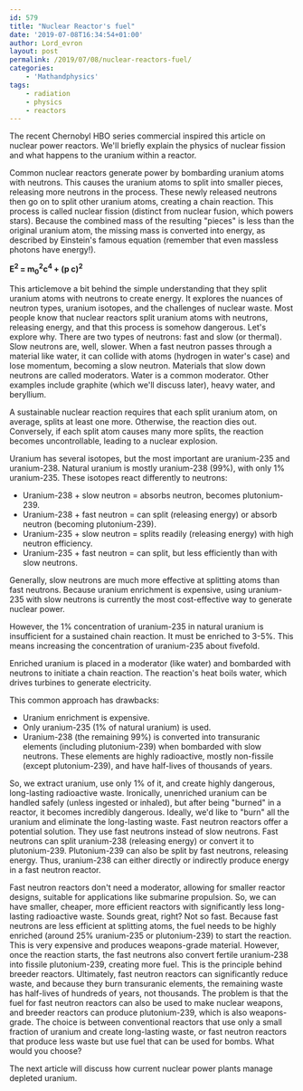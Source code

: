 ```yaml
---
id: 579
title: "Nuclear Reactor's fuel"
date: '2019-07-08T16:34:54+01:00'
author: Lord_evron
layout: post
permalink: /2019/07/08/nuclear-reactors-fuel/
categories:
    - 'Mathandphysics'
tags:
    - radiation
    - physics
    - reactors
---
```


The recent Chernobyl HBO series commercial inspired this article on nuclear power reactors.  We'll briefly explain the physics of nuclear fission and what happens to the uranium within a reactor.


Common nuclear reactors generate power by bombarding uranium atoms with neutrons. This causes the uranium atoms to split into smaller pieces, releasing more neutrons in the process. 
These newly released neutrons then go on to split other uranium atoms, creating a chain reaction. 
This process is called nuclear fission (distinct from nuclear fusion, which powers stars).
Because the combined mass of the resulting "pieces" is less than the original uranium atom, the missing mass is converted into energy, 
as described by Einstein's famous equation (remember that even massless photons have energy!).

**E<sup>2 </sup>= m<sub>0</sub><sup>2</sup>c<sup>4 </sup>+ (p c)<sup>2</sup>**

This articlemove a bit behind the simple understanding that they split uranium atoms with neutrons to create energy. It explores the nuances of neutron types, 
uranium isotopes, and the challenges of nuclear waste.
Most people know that nuclear reactors split uranium atoms with neutrons, releasing energy, and that this process is somehow dangerous. Let's explore why.
There are two types of neutrons: fast and slow (or thermal). Slow neutrons are, well, slower. When a fast neutron passes through a material like water, 
it can collide with atoms (hydrogen in water's case) and lose momentum, becoming a slow neutron. 
Materials that slow down neutrons are called moderators. Water is a common moderator. Other examples include graphite (which we'll discuss later), heavy water, and beryllium.

A sustainable nuclear reaction requires that each split uranium atom, on average, splits at least one more. 
Otherwise, the reaction dies out. Conversely, if each split atom causes many more splits, the reaction becomes uncontrollable, leading to a nuclear explosion.

Uranium has several isotopes, but the most important are uranium-235 and uranium-238. Natural uranium is mostly uranium-238 (99%), 
with only 1% uranium-235. These isotopes react differently to neutrons:

- Uranium-238 + slow neutron = absorbs neutron, becomes plutonium-239.
- Uranium-238 + fast neutron = can split (releasing energy) or absorb neutron (becoming plutonium-239).
- Uranium-235 + slow neutron = splits readily (releasing energy) with high neutron efficiency.
- Uranium-235 + fast neutron = can split, but less efficiently than with slow neutrons.

Generally, slow neutrons are much more effective at splitting atoms than fast neutrons. Because uranium enrichment is expensive, 
using uranium-235 with slow neutrons is currently the most cost-effective way to generate nuclear power.

However, the 1% concentration of uranium-235 in natural uranium is insufficient for a sustained chain reaction. It must be enriched to 3-5%. 
This means increasing the concentration of uranium-235 about fivefold.

Enriched uranium is placed in a moderator (like water) and bombarded with neutrons to initiate a chain reaction. 
The reaction's heat boils water, which drives turbines to generate electricity.

This common approach has drawbacks:

- Uranium enrichment is expensive.
- Only uranium-235 (1% of natural uranium) is used.
- Uranium-238 (the remaining 99%) is converted into transuranic elements (including plutonium-239) when bombarded with slow neutrons. 
These elements are highly radioactive, mostly non-fissile (except plutonium-239), and have half-lives of thousands of years.

So, we extract uranium, use only 1% of it, and create highly dangerous, long-lasting radioactive waste.
Ironically, unenriched uranium can be handled safely (unless ingested or inhaled), but after being "burned" in a reactor, it becomes incredibly dangerous.
Ideally, we'd like to "burn" all the uranium and eliminate the long-lasting waste. Fast neutron reactors offer a potential solution. 
They use fast neutrons instead of slow neutrons.  Fast neutrons can split uranium-238 (releasing energy) or convert it to plutonium-239. 
Plutonium-239 can also be split by fast neutrons, releasing energy. 
Thus, uranium-238 can either directly or indirectly produce energy in a fast neutron reactor.

Fast neutron reactors don't need a moderator, allowing for smaller reactor designs, suitable for applications like submarine propulsion.
So, we can have smaller, cheaper, more efficient reactors with significantly less long-lasting radioactive waste. Sounds great, right?  Not so fast.
Because fast neutrons are less efficient at splitting atoms, the fuel needs to be highly enriched (around 25% uranium-235 or plutonium-239) to start the reaction. 
This is very expensive and produces weapons-grade material.
However, once the reaction starts, the fast neutrons also convert fertile uranium-238 into fissile plutonium-239, creating more fuel. 
This is the principle behind breeder reactors.
Ultimately, fast neutron reactors can significantly reduce waste, and because they burn transuranic elements, 
the remaining waste has half-lives of hundreds of years, not thousands.
The problem is that the fuel for fast neutron reactors can also be used to make nuclear weapons, and breeder reactors can produce plutonium-239, 
which is also weapons-grade.
The choice is between conventional reactors that use only a small fraction of uranium and create long-lasting waste, or fast neutron reactors that produce less waste but use fuel that can be used for bombs.
What would you choose?

The next article will discuss how current nuclear power plants manage depleted uranium.
